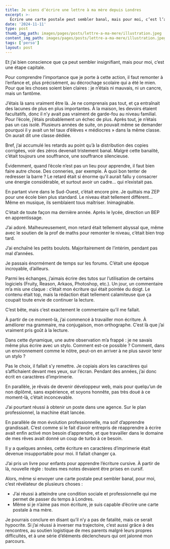 ```yaml
---
title: Je viens d’écrire une lettre à ma mère depuis Londres 
excerpt: >-
  Écrire une carte postale peut sembler banal, mais pour moi, c’est l’aboutissement d’un long chemin. Parti d’un décrochage scolaire, c’est un commentaire anodin qui a déclenché ma soif d’apprendre. Des années de travail m’ont mené d’autodidacte à développeur, et aujourd’hui, écrire à ma mère, c’est plus qu’un geste : c’est la preuve que j’ai transformé mes faiblesses en forces.
date: '2024-11-11'
type: post
thumb_img_path: images/pages/posts/lettre-a-ma-mere/illustration.jpeg
content_img_path: images/pages/posts/lettre-a-ma-mere/illustration.jpeg
tags: ['perso']
layout: post
---
```


Et j’ai bien conscience que ça peut sembler insignifiant, mais pour moi, c’est une étape capitale.

Pour comprendre l’importance que je porte à cette action, il faut remonter à l’enfance et, plus précisément, au décrochage scolaire qui a été le mien. Pour que les choses soient bien claires : je n’étais ni mauvais, ni un cancre, mais un fantôme.

J’étais là sans vraiment être là. Je ne comprenais pas tout, et ça entraînait des lacunes de plus en plus importantes. À la maison, les devoirs étaient facultatifs, donc il n’y avait pas vraiment de garde-fou au niveau familial. Pour l’école, j’étais probablement un échec de plus. Après tout, je n’étais pas un cas isolé. Plusieurs années de suite, on pouvait même se demander pourquoi il y avait un tel taux d’élèves « médiocres » dans la même classe. On aurait dit une classe dédiée.

Bref, j’ai accumulé les retards au point qu’à la distribution des copies corrigées, voir des zéros devenait tristement banal. Malgré cette banalité, c’était toujours une souffrance, une souffrance silencieuse.

Évidemment, quand l’école n’est pas un lieu pour apprendre, il faut bien faire autre chose. Des conneries, par exemple. À quoi bon tenter de redresser la barre ? Le retard était si énorme qu’il aurait fallu y consacrer une énergie considérable, et surtout avoir un cadre… qui n’existait pas.

En partant vivre dans le Sud-Ouest, c’était encore pire. Je quittais ma ZEP pour une école bien plus standard. Le niveau était tellement différent… Même en musique, ils semblaient tous maîtriser. Inimaginable.

C’était de toute façon ma dernière année. Après le lycée, direction un BEP en apprentissage.

J’ai adoré. Malheureusement, mon retard était tellement abyssal que, même avec le soutien de la prof de maths pour remonter le niveau, c’était bien trop tard.

J’ai enchaîné les petits boulots. Majoritairement de l’intérim, pendant pas mal d’années.

Je passais énormément de temps sur les forums. C’était une époque incroyable, d’ailleurs.

Parmi les échanges, j’aimais écrire des tutos sur l’utilisation de certains logiciels (Fruity, Reason, Arkaos, Photoshop, etc.). Un jour, un commentaire m’a mis une claque : c’était mon écriture qui était pointée du doigt. Le contenu était top, mais la rédaction était tellement calamiteuse que ça coupait toute envie de continuer la lecture.

C’est bête, mais c’est exactement le commentaire qu’il me fallait.

À partir de ce moment-là, j’ai commencé à travailler mon écriture. À améliorer ma grammaire, ma conjugaison, mon orthographe. C’est là que j’ai vraiment pris goût à la lecture.

Dans cette dynamique, une autre observation m’a frappé : je ne savais même plus écrire avec un stylo. Comment est-ce possible ? Comment, dans un environnement comme le nôtre, peut-on en arriver à ne plus savoir tenir un stylo ?

Pas le choix, il fallait s’y remettre. Je copiais alors les caractères qui s’affichaient devant mes yeux, sur l’écran. Pendant des années, j’ai donc écrit en caractères d’imprimerie.

En parallèle, je rêvais de devenir développeur web, mais pour quelqu’un de non diplômé, sans expérience, et soyons honnête, pas très doué à ce moment-là, c’était inconcevable.

J’ai pourtant réussi à obtenir un poste dans une agence. Sur le plan professionnel, la machine était lancée.

En parallèle de mon évolution professionnelle, ma soif d’apprendre grandissait. C’est comme si le fait d’avoir entrepris de réapprendre à écrire avait enfin activé mon besoin d’apprendre, et que travailler dans le domaine de mes rêves avait donné un coup de turbo à ce besoin.

Il y a quelques années, cette écriture en caractères d’imprimerie était devenue insupportable pour moi. Il fallait changer ça.

J’ai pris un livre pour enfants pour apprendre l’écriture cursive. À partir de là, nouvelle règle : toutes mes notes devaient être prises en cursif.

Alors, même si envoyer une carte postale peut sembler banal, pour moi, c’est révélateur de plusieurs choses :

* J’ai réussi à atteindre une condition sociale et professionnelle qui me permet de passer du temps à Londres.
* Même si je n’aime pas mon écriture, je suis capable d’écrire une carte postale à ma mère.

Je pourrais conclure en disant qu’il n’y a pas de fatalité, mais ce serait hypocrite. Si j’ai réussi à inverser ma trajectoire, c’est aussi grâce à des rencontres, au soutien logistique de mes parents malgré leurs propres difficultés, et à une série d’éléments déclencheurs qui ont jalonné mon parcours.